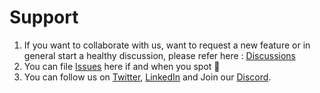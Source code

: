 # Support

1. If you want to collaborate with us, want to request a new feature or in general start a healthy discussion, please refer here :  [Discussions](https://github.com/FlowTestAI/FlowTest/discussions)
2. You can file [Issues](https://github.com/FlowTestAI/FlowTest/issues) here if and when you spot :bug:
3. You can follow us on [Twitter](https://twitter.com/FlowTestAI), [LinkedIn](https://www.linkedin.com/company/flowtestai) and Join our [Discord](https://discord.gg/Pf9tdSjPeF).
